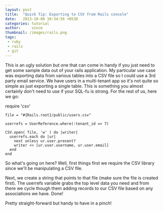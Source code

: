```yaml
---
layout: post
title:  "Quick Tip: Exporting to CSV from Rails console"
date:   2013-10-08 10:34:56 +0530
categories: tutorial
author:     vince
thumbnail: /images/rails.png
tags:
 - ruby
 - rails
 - git
---
```


This is an ugly solution but one that can come in handy if you just need to get some sample data out of your rails application. My particular use case was exporting data from various tables into a CSV file so I could use a 3rd party email service. We have users in a multi-tenant app so it's not quite so simple as just exporting a single table. This is something you almost certainly don't need to use if your SQL-fu is strong. For the rest of us, here we go:

require 'csv'

    file = "#{Rails.root}/public/users.csv"

    userrefs = UserReference.where(:tenant_id => 7)

    CSV.open( file, 'w' ) do |writer|
      userrefs.each do |ur|
        next unless ur.user.present?
        writer << [ur.user.username, ur.user.email]
      end
    end

So what's going on here? Well, first things first we require the CSV library since we'll be manipulating a CSV file.

Next, we create a string that points to that file (make sure the file is created first). The userrefs variable grabs the top level data you need and from there we cycle though them adding records to our CSV file based on any associations we have. Done!

Pretty straight-forward but handy to have in a pinch!
